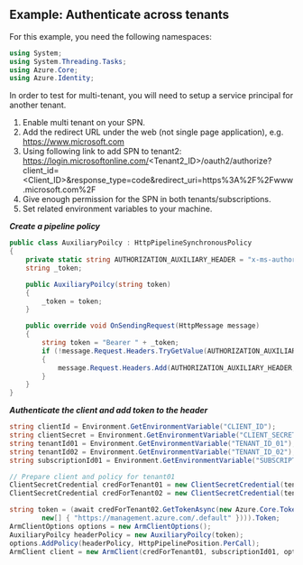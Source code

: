 Example: Authenticate across tenants
--------------------------------------
For this example, you need the following namespaces:
```C# Snippet:MultiTenant_Namespaces
using System;
using System.Threading.Tasks;
using Azure.Core;
using Azure.Identity;
```

In order to test for multi-tenant, you will need to setup a service principal for another tenant.
1. Enable multi tenant on your SPN.
2. Add the redirect URL under the web (not single page application), e.g. https://www.microsoft.com
3. Using following link to add SPN to tenant2:
    https://login.microsoftonline.com/<Tenant2_ID>/oauth2/authorize?client_id=<Client_ID>&response_type=code&redirect_uri=https%3A%2F%2Fwww.microsoft.com%2F
4. Give enough permission for the SPN in both tenants/subscriptions.
5. Set related environment variables to your machine.

***Create a pipeline policy***

```C# Snippet:Sample_Header_Policy
public class AuxiliaryPoilcy : HttpPipelineSynchronousPolicy
{
    private static string AUTHORIZATION_AUXILIARY_HEADER = "x-ms-authorization-auxiliary";
    string _token;

    public AuxiliaryPoilcy(string token)
    {
        _token = token;
    }

    public override void OnSendingRequest(HttpMessage message)
    {
        string token = "Bearer " + _token;
        if (!message.Request.Headers.TryGetValue(AUTHORIZATION_AUXILIARY_HEADER, out _))
        {
            message.Request.Headers.Add(AUTHORIZATION_AUXILIARY_HEADER, token);
        }
    }
}
```

***Authenticate the client and add token to the header***

```C# Snippet:Enable_Cross_Tenant_Authentication
string clientId = Environment.GetEnvironmentVariable("CLIENT_ID");
string clientSecret = Environment.GetEnvironmentVariable("CLIENT_SECRET");
string tenantId01 = Environment.GetEnvironmentVariable("TENANT_ID_01");
string tenantId02 = Environment.GetEnvironmentVariable("TENANT_ID_02");
string subscriptionId01 = Environment.GetEnvironmentVariable("SUBSCRIPTION_ID_01");

// Prepare client and policy for tenant01
ClientSecretCredential credForTenant01 = new ClientSecretCredential(tenantId01, clientId, clientSecret);
ClientSecretCredential credForTenant02 = new ClientSecretCredential(tenantId02, clientId, clientSecret);

string token = (await credForTenant02.GetTokenAsync(new Azure.Core.TokenRequestContext(
        new[] { "https://management.azure.com/.default" }))).Token;
ArmClientOptions options = new ArmClientOptions();
AuxiliaryPoilcy headerPolicy = new AuxiliaryPoilcy(token);
options.AddPolicy(headerPolicy, HttpPipelinePosition.PerCall);
ArmClient client = new ArmClient(credForTenant01, subscriptionId01, options);
```
